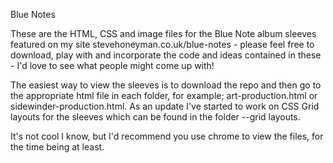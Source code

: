 Blue Notes

These are the HTML, CSS and image files for the Blue Note album sleeves featured on my site stevehoneyman.co.uk/blue-notes - please feel free to download, play with and incorporate the code and ideas contained in these - I'd love to see what people might come up with! 

The easiest way to view the sleeves is to download the repo and then go to the appropriate html file in each folder, for example; art-production.html or sidewinder-production.html. As an update I've started to work on CSS Grid layouts for the sleeves which can be found in the folder --grid layouts.

It's not cool I know, but I'd recommend you use chrome to view the files, for the time being at least.  

